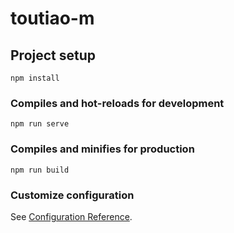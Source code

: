 <!--
 * @Author: your name
 * @Date: 2020-12-09 16:10:42
 * @LastEditTime: 2020-12-12 22:39:47
 * @LastEditors: Please set LastEditors
 * @Description: In User Settings Edit
 * @FilePath: \toutiao-m\README.md
-->

# toutiao-m

## Project setup

```
npm install
```

### Compiles and hot-reloads for development

```
npm run serve
```

### Compiles and minifies for production

```
npm run build
```

### Customize configuration

See [Configuration Reference](https://cli.vuejs.org/config/).

